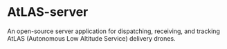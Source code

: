 # AtLAS-server
An open-source server application for dispatching, receiving, and tracking AtLAS (Autonomous Low Altitude Service) delivery drones.
